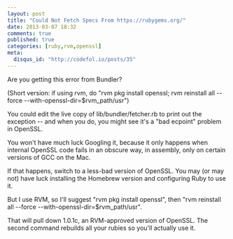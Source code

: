 ```yaml
---
layout: post
title: "Could Not Fetch Specs From https://rubygems.org/"
date: 2013-03-07 18:32
comments: true
published: true
categories: [ruby,rvm,openssl]
meta:
  disqus_id: "http://codefol.io/posts/35"
---
```

Are you getting this error from Bundler?

(Short version: if using rvm, do "rvm pkg install openssl; rvm reinstall all --force --with-openssl-dir=$rvm_path/usr")

You could edit the live copy of lib/bundler/fetcher.rb to print out the exception -- and when you do, you might see it's a "bad ecpoint" problem in OpenSSL.

You won't have much luck Googling it, because it only happens when internal OpenSSL code fails in an obscure way, in assembly, only on certain versions of GCC on the Mac.

If that happens, switch to a less-bad version of OpenSSL.  You may (or may not) have luck installing the Homebrew version and configuring Ruby to use it.

But I use RVM, so I'll suggest "rvm pkg install openssl", then "rvm reinstall all --force --with-openssl-dir=$rvm_path/usr".

That will pull down 1.0.1c, an RVM-approved version of OpenSSL.  The second command rebuilds all your rubies so you'll actually use it.
